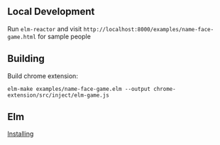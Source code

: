 ## Local Development

Run `elm-reactor` and visit `http://localhost:8000/examples/name-face-game.html` for sample people 

## Building

Build chrome extension:

``` 
elm-make examples/name-face-game.elm --output chrome-extension/src/inject/elm-game.js
```

## Elm

[Installing](http://guide.elm-lang.org/get_started.html)
